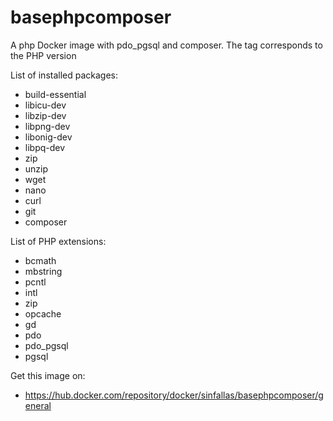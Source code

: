 # basephpcomposer

A php Docker image with pdo_pgsql and composer. The tag corresponds to the PHP version

List of installed packages:

* build-essential
* libicu-dev
* libzip-dev
* libpng-dev
* libonig-dev
* libpq-dev
* zip
* unzip
* wget
* nano
* curl
* git
* composer

List of PHP extensions:

* bcmath
* mbstring
* pcntl
* intl
* zip
* opcache
* gd
* pdo
* pdo_pgsql
* pgsql

Get this image on:

* https://hub.docker.com/repository/docker/sinfallas/basephpcomposer/general
